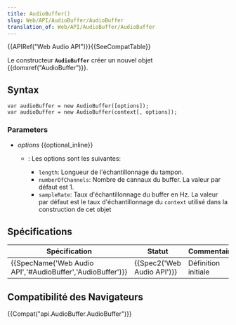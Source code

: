 ```yaml
---
title: AudioBuffer()
slug: Web/API/AudioBuffer/AudioBuffer
translation_of: Web/API/AudioBuffer/AudioBuffer
---
```

{{APIRef("Web Audio API")}}{{SeeCompatTable}}

Le constructeur **`AudioBuffer`** créer un nouvel objet {{domxref("AudioBuffer")}}.

## Syntax

    var audioBuffer = new AudioBuffer([options]);
    var audioBuffer = new AudioBuffer(context[, options]);

### Parameters

- _options_ {{optional_inline}}

  - : Les options sont les suivantes:

    - `length`:  Longueur de l'échantillonnage du tampon.
    - `numberOfChannels`: Nombre de cannaux du buffer. La valeur par défaut est 1.
    - `sampleRate`: Taux d'échantillonnage du buffer en Hz. La valeur par défaut est le taux d'échantillonnage du `context` utilisé dans la construction de cet objet

## Spécifications

| Spécification                                                                | Statut                               | Commentaire         |
| ---------------------------------------------------------------------------- | ------------------------------------ | ------------------- |
| {{SpecName('Web Audio API','#AudioBuffer','AudioBuffer')}} | {{Spec2('Web Audio API')}} | Définition initiale |

## Compatibilité des Navigateurs

{{Compat("api.AudioBuffer.AudioBuffer")}}

